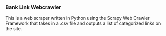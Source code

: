 ### Bank Link Webcrawler

This is a web scraper written in Python using the Scrapy Web Crawler Framework
that takes in a .csv file and outputs a list of categorized links on the site.
